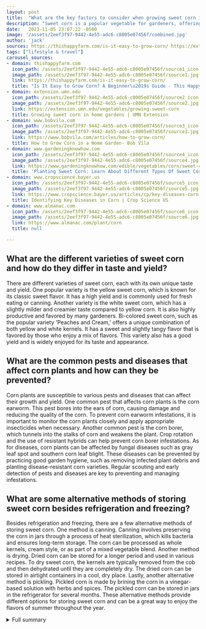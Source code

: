 ```yaml
---
layout: post
title:  "What are the key factors to consider when growing sweet corn in your garden?"
description: "Sweet corn is a popular vegetable for gardeners, offering an unbeatable sweet taste of fresh-picked ears. In this comprehensive guide, we will explore the importance and benefits of growing sweet corn in your garden, as well as provide tips and recommendations for a successful harvest."
date:   2023-11-05 23:07:22 -0500
image: '/assets/2eef3f97-9442-4e55-adc6-c8005e07456f/combined.jpg'
author: 'jack'
sources: https://thishappyfarm.com/is-it-easy-to-grow-corn/ https://extension.umn.edu/vegetables/growing-sweet-corn https://www.bobvila.com/articles/how-to-grow-corn/ https://www.gardeningknowhow.com/edible/vegetables/corn/sweet-corn-varieties.htm https://www.cropscience.bayer.us/articles/cp/key-diseases-corn https://www.almanac.com/plant/corn
tags: ["lifestyle & travel"]
carousel_sources:
- domain: thishappyfarm.com
  icon_path: /assets/2eef3f97-9442-4e55-adc6-c8005e07456f/source1_icon.jpg
  image_path: /assets/2eef3f97-9442-4e55-adc6-c8005e07456f/source1.jpg
  link: https://thishappyfarm.com/is-it-easy-to-grow-corn/
  title: "Is It Easy to Grow Corn? A Beginner\u2019s Guide - This Happy Farm"
- domain: extension.umn.edu
  icon_path: /assets/2eef3f97-9442-4e55-adc6-c8005e07456f/source2_icon.jpg
  image_path: /assets/2eef3f97-9442-4e55-adc6-c8005e07456f/source2.jpg
  link: https://extension.umn.edu/vegetables/growing-sweet-corn
  title: Growing sweet corn in home gardens | UMN Extension
- domain: www.bobvila.com
  icon_path: /assets/2eef3f97-9442-4e55-adc6-c8005e07456f/source3_icon.jpg
  image_path: /assets/2eef3f97-9442-4e55-adc6-c8005e07456f/source3.jpg
  link: https://www.bobvila.com/articles/how-to-grow-corn/
  title: How to Grow Corn in a Home Garden- Bob Vila
- domain: www.gardeningknowhow.com
  icon_path: /assets/2eef3f97-9442-4e55-adc6-c8005e07456f/source4_icon.jpg
  image_path: /assets/2eef3f97-9442-4e55-adc6-c8005e07456f/source4.jpg
  link: https://www.gardeningknowhow.com/edible/vegetables/corn/sweet-corn-varieties.htm
  title: 'Planting Sweet Corn: Learn About Different Types Of Sweet Corn Crops'
- domain: www.cropscience.bayer.us
  icon_path: /assets/2eef3f97-9442-4e55-adc6-c8005e07456f/source5_icon.jpg
  image_path: /assets/2eef3f97-9442-4e55-adc6-c8005e07456f/source5.jpg
  link: https://www.cropscience.bayer.us/articles/cp/key-diseases-corn
  title: Identifying Key Diseases in Corn | Crop Science US
- domain: www.almanac.com
  icon_path: /assets/2eef3f97-9442-4e55-adc6-c8005e07456f/source6_icon.jpg
  image_path: /assets/2eef3f97-9442-4e55-adc6-c8005e07456f/source6.jpg
  link: https://www.almanac.com/plant/corn
  title: null

---
```


## What are the different varieties of sweet corn and how do they differ in taste and yield?
There are different varieties of sweet corn, each with its own unique taste and yield. One popular variety is the yellow sweet corn, which is known for its classic sweet flavor. It has a high yield and is commonly used for fresh eating or canning. Another variety is the white sweet corn, which has a slightly milder and creamier taste compared to yellow corn. It is also highly productive and favored by many gardeners. Bi-colored sweet corn, such as the popular variety 'Peaches and Cream,' offers a unique combination of both yellow and white kernels. It has a sweet and slightly tangy flavor that is favored by those who enjoy a mix of flavors. This variety also has a good yield and is widely enjoyed for its taste and appearance.

## What are the common pests and diseases that affect corn plants and how can they be prevented?
Corn plants are susceptible to various pests and diseases that can affect their growth and yield. One common pest that affects corn plants is the corn earworm. This pest bores into the ears of corn, causing damage and reducing the quality of the corn. To prevent corn earworm infestations, it is important to monitor the corn plants closely and apply appropriate insecticides when necessary. Another common pest is the corn borer, which tunnels into the stalks of corn and weakens the plant. Crop rotation and the use of resistant hybrids can help prevent corn borer infestations. As for diseases, corn plants can be affected by fungal diseases such as gray leaf spot and southern corn leaf blight. These diseases can be prevented by practicing good garden hygiene, such as removing infected plant debris and planting disease-resistant corn varieties. Regular scouting and early detection of pests and diseases are key to preventing and managing infestations.

## What are some alternative methods of storing sweet corn besides refrigeration and freezing?
Besides refrigeration and freezing, there are a few alternative methods of storing sweet corn. One method is canning. Canning involves preserving the corn in jars through a process of heat sterilization, which kills bacteria and ensures long-term storage. The corn can be processed as whole kernels, cream style, or as part of a mixed vegetable blend. Another method is drying. Dried corn can be stored for a longer period and used in various recipes. To dry sweet corn, the kernels are typically removed from the cob and then dehydrated until they are completely dry. The dried corn can be stored in airtight containers in a cool, dry place. Lastly, another alternative method is pickling. Pickled corn is made by brining the corn in a vinegar-based solution with herbs and spices. The pickled corn can be stored in jars in the refrigerator for several months. These alternative methods provide different options for storing sweet corn and can be a great way to enjoy the flavors of summer throughout the year.



<details>
  <summary>Full summary</summary>
<p>Sweet corn is a popular vegetable for gardeners, offering an unbeatable sweet taste of fresh-picked ears. In this comprehensive guide, we will explore the importance and benefits of growing sweet corn in your garden, as well as provide tips and recommendations for a successful harvest.</p>
<p>Sweet corn is a tender, warm-season annual crop that produces ears of yellow, white, or bi-colored kernels. It is native to the Americas and has been cultivated for thousands of years. Growing sweet corn in your garden not only provides you with a delicious vegetable for fresh eating or freezing, but it also adds beauty and diversity to your garden.</p>
<p>Space requirements for growing corn</p>
<p>Corn takes up a large share of garden space, so it is important to plan accordingly. Plant a minimum of 10 to 15 corn plants per person for fresh eating. If you have limited space, consider planting an early-maturing type of corn every 2 weeks to extend the harvest.</p>
<p>Sunshine and watering needs for corn</p>
<p>Corn grows best in full sunshine and requires about 1 inch of water per week, especially when it starts to tassel. Water at the soil surface using soaker hoses or drip irrigation to avoid washing off pollen, which is necessary for pollination.</p>
<p>The importance of mulching and fertilizing corn</p>
<p>To prevent weed growth around corn plants, apply mulch. Corn is a heavy feeder and thrives in soil enriched by nitrogen. Side-dress corn plants with blood meal or diluted fish-based fertilizer when they are 6 inches tall, and repeat feeding when they are knee-high.</p>
<p>Step-by-step guide on planting corn</p>
<p>Wait until all danger of frost is past and the soil warms up before planting corn. Sow corn seeds 1-2 inches deep and 9-12 inches apart. If the weather stays cool, spread black plastic on the planting area to warm the soil. Plant three corn seeds together every 7 to 15 inches and thin to one plant every 15 inches.</p>
<p>Factors affecting the growth of corn</p>
<p>Corn is susceptible to various pests and diseases. Cutworms and flea beetles may attack corn seedlings. Use biodegradable pots if starting corn indoors to avoid transplanting, as corn does not transplant well. Birds and raccoons can also reduce corn yields. Clean garden practices, crop rotation, and resistant hybrids can help defend against diseases.</p>
<p>Harvesting and storing sweet corn</p>
<p>Corn is ready for harvest about 17 to 24 days after the first fine strands of silk appear at the top of the ears. Pick corn after silks have turned brown and become dry. Ears should be plump and full to the touch and green. The best time to harvest corn is in the morning when it is cool and before the ears are warmed by the sun. To ensure the corn is ripe, peel back the top of the husk and puncture a kernel with your fingernail. If the liquid is milky, it's harvest time. Store unhusked corn in the refrigerator for up to a week or freeze it after blanching.</p>
<p>Recommended varieties of sweet corn</p>
<p>There are different varieties of sweet corn to choose from for your garden. Hybrid or F1 varieties have superior flavor and yield. Supersweet types of sweet corn have a superior flavor, while varieties bred for sweetness hold their taste for longer. Check with local growers or Cooperative Extension service to find varieties that perform well in your area.</p>
<p>In conclusion, growing sweet corn in your garden is a rewarding experience that provides you with delicious and nutritious ears of corn. By following the tips and recommendations in this guide, you can ensure a successful harvest and enjoy the unbeatable sweet taste of fresh-picked corn.</p>
</details>
